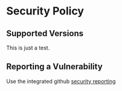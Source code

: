 # Security Policy

## Supported Versions

This is just a test.

## Reporting a Vulnerability

Use the integrated github [security reporting](..security/advisories/new)
